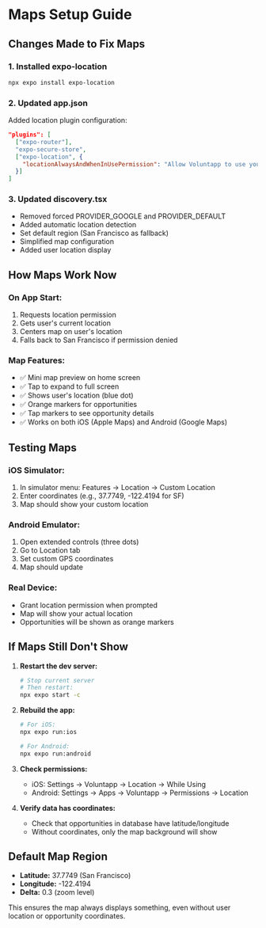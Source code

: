 # Maps Setup Guide

## Changes Made to Fix Maps

### 1. **Installed expo-location**
```bash
npx expo install expo-location
```

### 2. **Updated app.json**
Added location plugin configuration:
```json
"plugins": [
  ["expo-router"],
  "expo-secure-store",
  ["expo-location", {
    "locationAlwaysAndWhenInUsePermission": "Allow Voluntapp to use your location to show nearby opportunities."
  }]
]
```

### 3. **Updated discovery.tsx**
- Removed forced PROVIDER_GOOGLE and PROVIDER_DEFAULT
- Added automatic location detection
- Set default region (San Francisco as fallback)
- Simplified map configuration
- Added user location display

## How Maps Work Now

### **On App Start:**
1. Requests location permission
2. Gets user's current location
3. Centers map on user's location
4. Falls back to San Francisco if permission denied

### **Map Features:**
- ✅ Mini map preview on home screen
- ✅ Tap to expand to full screen
- ✅ Shows user's location (blue dot)
- ✅ Orange markers for opportunities
- ✅ Tap markers to see opportunity details
- ✅ Works on both iOS (Apple Maps) and Android (Google Maps)

## Testing Maps

### **iOS Simulator:**
1. In simulator menu: Features → Location → Custom Location
2. Enter coordinates (e.g., 37.7749, -122.4194 for SF)
3. Map should show your custom location

### **Android Emulator:**
1. Open extended controls (three dots)
2. Go to Location tab
3. Set custom GPS coordinates
4. Map should update

### **Real Device:**
- Grant location permission when prompted
- Map will show your actual location
- Opportunities will be shown as orange markers

## If Maps Still Don't Show

1. **Restart the dev server:**
   ```bash
   # Stop current server
   # Then restart:
   npx expo start -c
   ```

2. **Rebuild the app:**
   ```bash
   # For iOS:
   npx expo run:ios
   
   # For Android:
   npx expo run:android
   ```

3. **Check permissions:**
   - iOS: Settings → Voluntapp → Location → While Using
   - Android: Settings → Apps → Voluntapp → Permissions → Location

4. **Verify data has coordinates:**
   - Check that opportunities in database have latitude/longitude
   - Without coordinates, only the map background will show

## Default Map Region
- **Latitude:** 37.7749 (San Francisco)
- **Longitude:** -122.4194
- **Delta:** 0.3 (zoom level)

This ensures the map always displays something, even without user location or opportunity coordinates.
